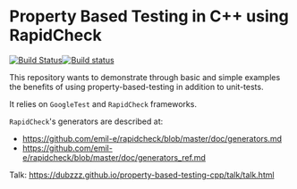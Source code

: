 # Property Based Testing in C++ using RapidCheck

[![Build Status](https://travis-ci.org/dubzzz/property-based-testing-cpp.svg?branch=master)](https://travis-ci.org/dubzzz/property-based-testing-cpp)[![Build status](https://ci.appveyor.com/api/projects/status/ghb9mpyk1m46q6yf?svg=true)](https://ci.appveyor.com/project/dubzzz/property-based-testing-cpp)

This repository wants to demonstrate through basic and simple examples the benefits of using property-based-testing in addition to unit-tests.

It relies on ```GoogleTest``` and ```RapidCheck``` frameworks.

```RapidCheck```'s generators are described at:
- https://github.com/emil-e/rapidcheck/blob/master/doc/generators.md
- https://github.com/emil-e/rapidcheck/blob/master/doc/generators_ref.md

Talk: https://dubzzz.github.io/property-based-testing-cpp/talk/talk.html
